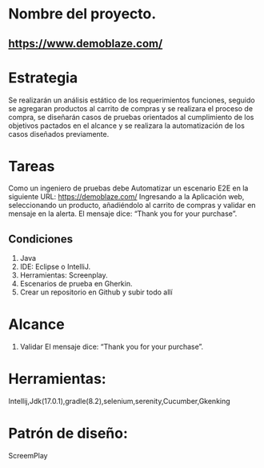 # Nombre del proyecto.
## https://www.demoblaze.com/

# Estrategia
Se realizarán un análisis estático de los requerimientos funciones, seguido se agregaran productos al carrito de compras y se realizara el proceso de compra, se diseñarán casos de pruebas orientados al cumplimiento de los objetivos pactados en el alcance y se realizara la automatización de los casos diseñados previamente.

# Tareas
Como un ingeniero de pruebas debe Automatizar un escenario E2E en la siguiente URL: https://demoblaze.com/ Ingresando a la Aplicación web, seleccionando un producto, añadiéndolo al carrito de compras y validar en mensaje en la alerta. El mensaje dice: “Thank you for your purchase”.

## Condiciones
1.  Java
2.  IDE: Eclipse o IntelliJ.
3.   Herramientas: Screenplay.
4.  Escenarios de prueba en Gherkin.
5.   Crear un repositorio en Github y subir todo allí

	  
# Alcance

1. Validar El mensaje dice: “Thank you for your purchase”.
# Herramientas:

Intellij,Jdk(17.0.1),gradle(8.2),selenium,serenity,Cucumber,Gkenking

# Patrón de diseño:

ScreemPlay